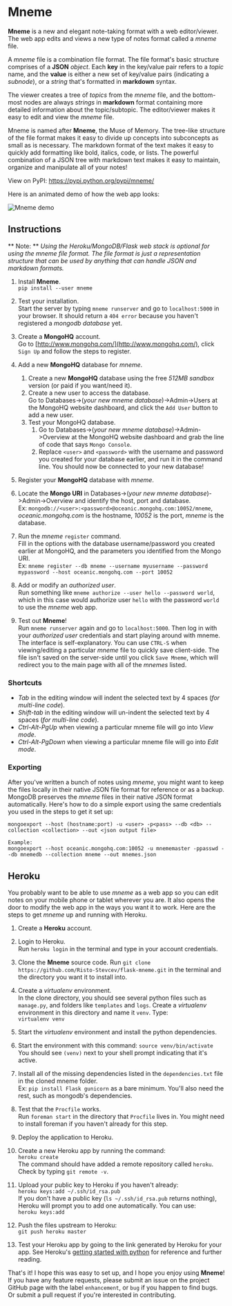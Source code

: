 # Mneme

**Mneme** is a new and elegant note-taking format with a web editor/viewer. The web app edits and views a new type of notes format called a *mneme* file. 

A *mneme* file is a combination file format. The file format's basic structure comprises of a **JSON** *object*. Each **key** in the key/value pair refers to a *topic* name, and the **value** is either a new set of key/value pairs (indicating a *subnode*), or a *string* that's formatted in **markdown** syntax.

The viewer creates a tree of *topics* from the *mneme* file, and the bottom-most nodes are always *strings* in **markdown** format containing more detailed information about the topic/subtopic. The editor/viewer makes it easy to edit and view the *mneme* file.

Mneme is named after **Mneme**, the Muse of Memory. The tree-like structure of the file format makes it easy to divide up concepts into subconcepts as small as is necessary. The markdown format of the text makes it easy to quickly add formatting like bold, italics, code, or lists. The powerful combination of a JSON tree with markdown text makes it easy to maintain, organize and manipulate all of your notes!

View on PyPI: https://pypi.python.org/pypi/mneme/ 

Here is an animated demo of how the web app looks:

![Mneme demo](https://raw.githubusercontent.com/Risto-Stevcev/flask-mneme/master/mneme/demo.gif)


## Instructions

** Note: ** *Using the Heroku/MongoDB/Flask web stack is optional for using the mneme file format. The file format is just a representation structure that can be used by anything that can handle JSON and markdown formats.*

1. Install **Mneme**.  
   ``pip install --user mneme``  
   
2. Test your installation.  
   Start the server by typing ``mneme runserver`` and go to ``localhost:5000`` in your browser. It should return a ``404 error`` because you haven't registered a *mongodb database* yet.  

3. Create a **MongoHQ** account.  
  Go to [http://www.mongohq.com/](http://www.mongohq.com/), click ``Sign Up`` and follow the steps to register.  
  
4. Add a new **MongoHQ** database for *mneme*.  
   1. Create a new **MongoHQ** database using the free *512MB sandbox* version (or paid if you want/need it).  
   2. Create a new user to access the database.  
      Go to Databases->(*your new mneme database*)->Admin->Users at the MongoHQ website dashboard, and click the ``Add User`` button to add a new user.  
   3. Test your MongoHQ database.  
      1. Go to Databases->(*your new mneme database*)->Admin->Overview at the MongoHQ website dashboard and grab the line of code that says ``Mongo Console``.  
      2. Replace ``<user>`` and ``<password>`` with the username and password you created for your database earlier, and run it in the command line. You should now be connected to your new database!  

5. Register your **MongoHQ** database with *mneme*.  
  1. Locate the **Mongo URI** in Databases->(*your new mneme database*)->Admin->Overview and identify the host, port and database.  
     Ex: ``mongodb://<user>:<password>@oceanic.mongohq.com:10052/mneme``, *oceanic.mongohq.com* is the hostname, *10052* is the port, *mneme* is the database.  
  2. Run the *mneme* ``register`` command.  
     Fill in the options with the database username/password you created earlier at MongoHQ, and the parameters you identified from the Mongo URI.  
     Ex: ``mneme register --db mneme --username myusername --password mypassword --host oceanic.mongohq.com --port 10052``  

6. Add or modify an *authorized user*.  
   Run something like ``mneme authorize --user hello --password world``, which in this case would authorize user ``hello`` with the password ``world`` to use the *mneme* web app.

7. Test out **Mneme**!  
   Run ``mneme runserver`` again and go to ``localhost:5000``. Then log in with your *authorized user* credentials and start playing around with mneme.  
   The interface is self-explanatory. You can use ``CTRL-S`` when viewing/editing a particular *mneme* file to quickly save client-side. The file isn't saved on the server-side until you click ``Save Mneme``, which will redirect you to the main page with all of the *mnemes* listed.


### Shortcuts

* *Tab* in the editing window will indent the selected text by 4 spaces (*for multi-line code*).  
* *Shift-tab* in the editing window will un-indent the selected text by 4 spaces (*for multi-line code*).  
* *Ctrl-Alt-PgUp* when viewing a particular mneme file will go into *View mode*.  
* *Ctrl-Alt-PgDown* when viewing a particular mneme file will go into *Edit mode*.  


### Exporting

After you've written a bunch of notes using *mneme*, you might want to keep the files locally in their native JSON file format for reference or as a backup. MongoDB preserves the *mneme* files in their native JSON format automatically. Here's how to do a simple export using the same credentials you used in the steps to get it set up:

    mongoexport --host (hostname:port) -u <user> -p<pass> --db <db> --collection <collection> --out <json output file>

    Example:
    mongoexport --host oceanic.mongohq.com:10052 -u mnememaster -ppasswd --db mnemedb --collection mneme --out mnemes.json




## Heroku

You probably want to be able to use *mneme* as a web app so you can edit notes on your mobile phone or tablet wherever you are. It also opens the door to modify the web app in the ways you want it to work. Here are the steps to get *mneme* up and running with Heroku.

1. Create a **Heroku** account.  

2. Login to Heroku.  
   Run ``heroku login`` in the terminal and type in your account credentials.  
   
3. Clone the **Mneme** source code.
   Run ``git clone https://github.com/Risto-Stevcev/flask-mneme.git`` in the terminal and the directory you want it to install into.
   
4. Create a *virtualenv* environment.  
   In the clone directory, you should see several python files such as ``manage.py``, and folders like ``templates`` and ``logs``. Create a *virtualenv* environment in this directory and name it ``venv``. Type:  
  ``virtualenv venv`` 

5. Start the *virtualenv* environment and install the python dependencies.  
  1. Start the environment with this command:
     ``source venv/bin/activate``  
     You should see ``(venv)`` next to your shell prompt indicating that it's active.  
  2. Install all of the missing dependencies listed in the ``dependencies.txt`` file in the cloned mneme folder.  
    Ex: ``pip install Flask gunicorn`` as a bare minimum. You'll also need the rest, such as mongodb's dependencies.  

6. Test that the ``Procfile`` works.  
   Run ``foreman start`` in the directory that ``Procfile`` lives in. You might need to install foreman if you haven't already for this step.
   
7. Deploy the application to Heroku.  
  1. Create a new Heroku app by running the command:  
     ``heroku create``  
     The command should have added a remote repository called ``heroku``. Check by typing ``git remote -v``.
  2. Upload your public key to Heroku if you haven't already:  
     ``heroku keys:add ~/.ssh/id_rsa.pub``  
    If you don't have a public key (``ls ~/.ssh/id_rsa.pub`` returns nothing), Heroku will prompt you to add one automatically. You can use:  
    ``heroku keys:add``  
  3. Push the files upstream to Heroku:  
    ``git push heroku master``

8. Test your Heroku app by going to the link generated by Heroku for your app. See Heroku's [getting started with python](https://devcenter.heroku.com/articles/getting-started-with-python) for reference and further reading.
   
That's it! I hope this was easy to set up, and I hope you enjoy using **Mneme**! If you have any feature requests, please submit an issue on the project GitHub page with the label ``enhancement``, or ``bug`` if you happen to find bugs. Or submit a pull request if you're interested in contributing.
